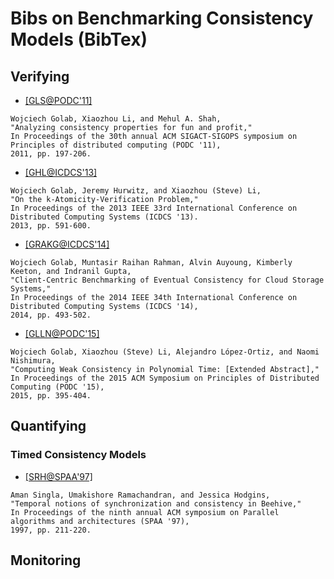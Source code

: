 # Bibs on Benchmarking Consistency Models (BibTex)

## Verifying

- [[GLS@PODC'11]](http://dl.acm.org/citation.cfm?id=1993834&CFID=583993644&CFTOKEN=80708905)
```
Wojciech Golab, Xiaozhou Li, and Mehul A. Shah, 
"Analyzing consistency properties for fun and profit," 
In Proceedings of the 30th annual ACM SIGACT-SIGOPS symposium on Principles of distributed computing (PODC '11),
2011, pp. 197-206.
```

- [[GHL@ICDCS'13]](http://dl.acm.org/citation.cfm?id=2549701&CFID=583993644&CFTOKEN=80708905)
```
Wojciech Golab, Jeremy Hurwitz, and Xiaozhou (Steve) Li,
"On the k-Atomicity-Verification Problem," 
In Proceedings of the 2013 IEEE 33rd International Conference on Distributed Computing Systems (ICDCS '13). 
2013, pp. 591-600.
```

- [[GRAKG@ICDCS'14]](http://dl.acm.org/citation.cfm?id=2672698&CFID=583993644&CFTOKEN=80708905)
```
Wojciech Golab, Muntasir Raihan Rahman, Alvin Auyoung, Kimberly Keeton, and Indranil Gupta, 
"Client-Centric Benchmarking of Eventual Consistency for Cloud Storage Systems,"
In Proceedings of the 2014 IEEE 34th International Conference on Distributed Computing Systems (ICDCS '14),
2014, pp. 493-502.
```

- [[GLLN@PODC'15]](http://dl.acm.org/citation.cfm?id=2767407&CFID=583993644&CFTOKEN=80708905)
```
Wojciech Golab, Xiaozhou (Steve) Li, Alejandro López-Ortiz, and Naomi Nishimura,
"Computing Weak Consistency in Polynomial Time: [Extended Abstract]," 
In Proceedings of the 2015 ACM Symposium on Principles of Distributed Computing (PODC '15),
2015, pp. 395-404.
```

## Quantifying

### Timed Consistency Models

- [[SRH@SPAA'97]](http://dl.acm.org/citation.cfm?id=258513)
```
Aman Singla, Umakishore Ramachandran, and Jessica Hodgins, 
"Temporal notions of synchronization and consistency in Beehive,"
In Proceedings of the ninth annual ACM symposium on Parallel algorithms and architectures (SPAA '97),
1997, pp. 211-220.
```

## Monitoring
